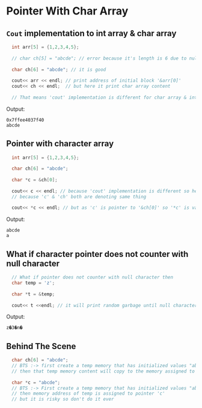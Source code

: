 # Pointer With Char Array

## `Cout` implementation to int array & char array
```cpp
  int arr[5] = {1,2,3,4,5};
  
  // char ch[5] = "abcde"; // error because it's length is 6 due to null character
  
  char ch[6] = "abcde"; // it is good
  
  cout<< arr << endl; // print address of initial block '&arr[0]'
  cout<< ch << endl;  // but here it print char array content
  
  // That means 'cout' implementation is different for char array & int array
```
Output:

```
0x7ffee4037f40
abcde
```

## Pointer with character array

```cpp
  int arr[5] = {1,2,3,4,5};
  
  char ch[6] = "abcde"; 
  
  char *c = &ch[0];
  
  cout<< c << endl; // because 'cout' implementation is different so here 'cout' for 'c' will print entire string content as same as for 'ch' case
  // because 'c' & 'ch' both are denoting same thing
  
  cout<< *c << endl; // but as 'c' is pointer to '&ch[0]' so '*c' is value at '&ch[0]' which is 'a' here
```
Output:
```
abcde
a
```

## What if character pointer does not counter with null character

```cpp
  // What if pointer does not counter with null character then
  char temp = 'z';
  
  char *t = &temp;
  
  cout<< t <<endl; // it will print random garbage until null character appears
```
Output:
```
z�3�n�
```

## Behind The Scene

```cpp
  char ch[6] = "abcde"; 
  // BTS :-> first create a temp memory that has initialized values "abcde"
  // then that temp memory content will copy to the memory assigned to char array 'ch'
  
  char *c = "abcde";
  // BTS :-> First create a temp memory that has initialized values "abcde"
  // then memory address of temp is assigned to pointer 'c' 
  // but it is risky so don't do it ever
```

